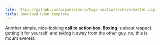 ```yaml
---
file: https://github.com/miguelsimoni/hugo-initio/archive/master.zip
title: Download HUGO template
---
```


Another simple, nice-looking **call to action box</b>. Boxing** is about respect. getting it for yourself, and taking it away from the other guy. no, this is mount everest.